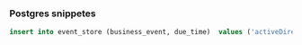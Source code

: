 ### Postgres snippetes

```sql
insert into event_store (business_event, due_time)  values ('activeDirectorySynchronization', CURRENT_TIMESTAMP + INTERVAL '100 minutes');
 ```

